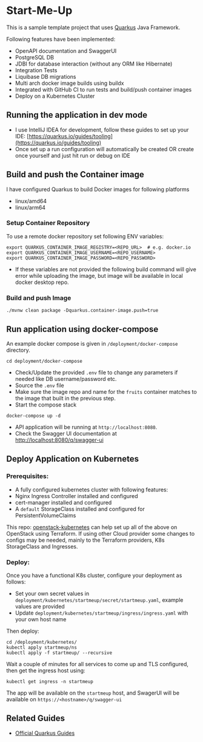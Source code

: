 # Start-Me-Up

This is a sample template project that uses [Quarkus](https://quarkus.io/) Java Framework.

Following features have been implemented:
* OpenAPI documentation and SwaggerUI
* PostgreSQL DB
* JDBI for database interaction (without any ORM like Hibernate)
* Integration Tests
* Liquibase DB migrations
* Multi arch docker image builds using buildx
* Integrated with GitHub CI to run tests and build/push container images
* Deploy on a Kubernetes Cluster


## Running the application in dev mode

* I use IntelliJ IDEA for development, follow these guides to set up your IDE: [https://quarkus.io/guides/tooling](https://quarkus.io/guides/tooling)
* Once set up a run configuration will automatically be created OR create once yourself and just hit run or debug on IDE


## Build and push the Container image

I have configured Quarkus to build Docker images for following platforms
* linux/amd64
* linux/arm64

### Setup Container Repository 
To use a remote docker repository set following ENV variables:

```shell
export QUARKUS_CONTAINER_IMAGE_REGISTRY=<REPO_URL>  # e.g. docker.io
export QUARKUS_CONTAINER_IMAGE_USERNAME=<REPO_USERNAME>
export QUARKUS_CONTAINER_IMAGE_PASSWORD=<REPO_PASSWORD>
```

* If these variables are not provided the following build command will give error while uploading the image, but image will be available in local docker desktop repo.

### Build and push Image

```shell
./mvnw clean package -Dquarkus.container-image.push=true
```


## Run application using docker-compose

An example docker compose is given in `/deployment/docker-compose` directory.
```shell
cd deployment/docker-compose
```
* Check/Update the provided `.env` file to change any parameters if needed like DB username/password etc.
* Source the `.env` file
* Make sure the image repo and name for the `fruits` container matches to the image that built in the previous step.
* Start the compose stack
```shell
docker-compose up -d
```

* API application will be running at `http://localhost:8080`.
* Check the Swagger UI documentation at [http://localhost:8080/q/swagger-ui](http://localhost:8080/q/swagger-ui)



## Deploy Application on Kubernetes

### Prerequisites:
* A fully configured kubernetes cluster with following features:
 * Nginx Ingress Controller installed and configured
 * cert-manager installed and configured
 * A `default` StorageClass installed and configured for PersistentVolumeClaims

This repo: [openstack-kubernetes](https://github.com/mumeraltaf/openstack-kubernetes) can help set up all of the above on OpenStack using Terraform.
If using other Cloud provider some changes to configs may be needed, mainly to the Terraform providers, K8s StorageClass and Ingresses.

### Deploy:

Once you have a functional K8s cluster, configure your deployment as follows:
* Set your own secret values in `deployment/kubernetes/startmeup/secret/startmeup.yaml`, example values are provided
* Update `deployment/kubernetes/startmeup/ingress/ingress.yaml` with your own host name

Then deploy:
```shell
cd /deployment/kubernetes/
kubectl apply startmeup/ns
kubectl apply -f startmeup/ --recursive
```

Wait a couple of minutes for all services to come up and TLS configured, then get the ingress host using:

```shell
kubectl get ingress -n startmeup   
```

The app will be available on the `startmeup` host, and SwagerUI will be available on `https://<hostname>/q/swagger-ui`


## Related Guides

- [Official Quarkus Guides](https://quarkus.io/guides/)